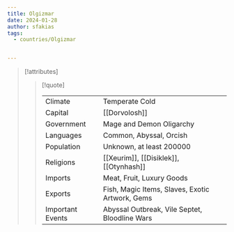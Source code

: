 ```yaml
---
title: Olgizmar
date: 2024-01-28
author: sfakias
tags:
  - countries/Olgizmar


---
```

> [!attributes]
> 
> > [!quote]
> >
> > | | |
> > | --- | --- |
> > | Climate | Temperate Cold |
> > | Capital | [[Dorvolosh]] |
> > | Government | Mage and Demon Oligarchy |
> > | Languages | Common, Abyssal, Orcish |
> > | Population | Unknown, at least 200000 |
> > | Religions | [[Xeurim]], [[Disiklek]], [[Otynhash]] |
> > | Imports | Meat, Fruit, Luxury Goods |
> > | Exports | Fish, Magic Items, Slaves, Exotic Artwork, Gems |
> > | Important Events | Abyssal Outbreak, Vile Septet, Bloodline Wars |
